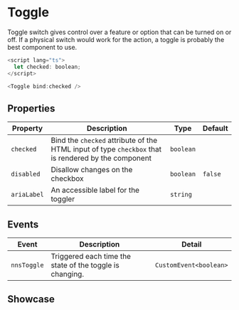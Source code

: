 <script lang="ts">
    import Toggle from "$lib/components/Toggle.svelte";
    import { toastsStore } from "$lib/stores/toasts.store";

    const toggle = ({ detail }: CustomEvent<boolean>) => toastsStore.show({
        text: `Toggle state ${detail}`,
        level: "info"
    });
</script>

# Toggle

Toggle switch gives control over a feature or option that can be turned on or off. If a physical switch would work for the action, a toggle is probably the best component to use.

```javascript
<script lang="ts">
  let checked: boolean;
</script>

<Toggle bind:checked />
```

## Properties

| Property    | Description                                                                                         | Type      | Default |
| ----------- | --------------------------------------------------------------------------------------------------- | --------- | ------- |
| `checked`   | Bind the `checked` attribute of the HTML input of type `checkbox` that is rendered by the component | `boolean` |         |
| `disabled`  | Disallow changes on the checkbox                                                                    | `boolean` | `false` |
| `ariaLabel` | An accessible label for the toggler                                                                 | `string`  |         |

## Events

| Event       | Description                                              | Detail                 |
| ----------- | -------------------------------------------------------- | ---------------------- |
| `nnsToggle` | Triggered each time the state of the toggle is changing. | `CustomEvent<boolean>` |

## Showcase

<div class="card-grid">

<Toggle
on:nnsToggle={toggle}
ariaLabel="Showcase toggle"
checked={false}
/>

<Toggle
on:nnsToggle={toggle}
ariaLabel="Showcase toggle disabled"
checked={true}
disabled
/>

</div>
